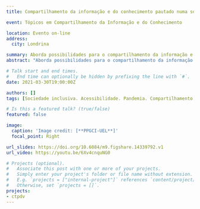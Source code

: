 ```yaml
---
title: Compartilhamento da informação e do conhecimento pautado numa sociedade inclusiva

event: Tópicos em Compartilhamento da Informação e do Conhecimento

location: Evento on-line
address:
  city: Londrina

summary: Aborda possibilidades para o compartilhamento da informação e do conhecimento para pessoas com deficiência sob a perspectiva da sociedade inclusiva, conforme entendida por Charles Gardou.
abstract: "Aborda possibilidades para o compartilhamento da informação e do conhecimento para pessoas com deficiência sob a perspectiva da sociedade inclusiva, conforme entendida por Charles Gardou."

# Talk start and end times.
#   End time can optionally be hidden by prefixing the line with `#`.
date: 2021-03-30T19:00:00Z

authors: []
tags: [Sociedade inclusiva. Acessibilidade. Pandemia. Compartilhamento da informação. Compartilhamento do conhecimento. Pessoas com deficiência. Anticapacitismo.]

# Is this a featured talk? (true/false)
featured: false

image:
  caption: 'Image credit: [**PPGCI-UEL**]'
  focal_point: Right

url_slides: https://doi.org/10.6084/m9.figshare.14339792.v1
url_video: https://youtu.be/6Xv4cnquNG0

# Projects (optional).
#   Associate this post with one or more of your projects.
#   Simply enter your project's folder or file name without extension.
#   E.g. `projects = ["internal-project"]` references `content/project/deep-learning/index.md`.
#   Otherwise, set `projects = []`.
projects:
- ctpdv
---
```


